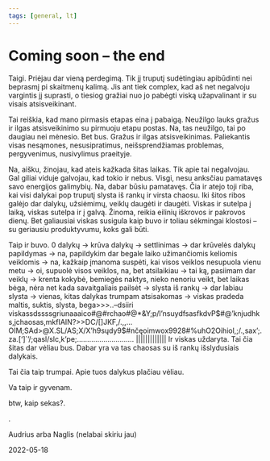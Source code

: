 ```yaml
---
tags: [general, lt]
---
```


# Coming soon – the end

Taigi. Priėjau dar vieną perdegimą. Tik jį truputį sudėtingiau apibūdinti nei beprasmį pi skaitmenų kalimą. Jis ant tiek complex, kad aš net negalvoju vargintis jį suprasti, o tiesiog gražiai nuo jo pabėgti viską užapvalinant ir su visais atsisveikinant. <!-- truncate -->

Tai reiškia, kad mano pirmasis etapas eina į pabaigą. Neužilgo lauks gražus ir ilgas atsisveikinimo su pirmuoju etapu postas. Na, tas neužilgo, tai po daugiau nei mėnesio. Bet bus. Gražus ir ilgas atsisveikinimas. Paliekantis visas nesąmones, nesusipratimus, neišsprendžiamas problemas, pergyvenimus, nusivylimus praeityje.

Na, aišku, žinojau, kad ateis kažkada šitas laikas. Tik apie tai negalvojau. Gal giliai viduje galvojau, kad tokio ir nebus. Visgi, nesu anksčiau pamatavęs savo energijos galimybių. Na, dabar būsiu pamatavęs. Čia ir atejo toji riba, kai visi dalykai pop truputį slysta iš rankų ir virsta chaosu. Iki šitos ribos galėjo dar dalykų, užsiėmimų, veiklų daugėti ir daugėti. Viskas ir sutelpa į laiką, viskas sutelpa ir į galvą. Žinoma, reikia eilinių iškrovos ir pakrovos dienų. Bet galiausiai viskas susigula kaip buvo ir toliau sėkmingai klostosi – su geriausiu produktyvumu, koks gali būti.

Taip ir buvo. 0 dalykų -> krūva dalykų -> settlinimas -> dar krūvelės dalykų papildymas -> na, papildykim dar begale laiko užimančiomis keliomis veiklomis -> na, kažkaip įmanoma suspėti, kai visos veiklos nesupuola vienu metu -> oi, supuolė visos veiklos, na, bet atsilaikiau -> tai ką, pasiimam dar veiklų -> krenta kokybė, bemiegės naktys, nieko nenoriu veikt, bet laikas bėga, nėra net kada savaitgaliais pailsėt -> slysta iš rankų -> dar labiau slysta -> vienas, kitas dalykas trumpam atsisakomas -> viskas pradeda maltis, suktis, slysta, bega>>>..–dsiiri viskassdssssgriunaaaico#@#rchao#@\*\&Y;p/l’nsuydfsasfkdvP$#@’knjudhks,jchaosas,mkfIAIN?>>DC/[]JKF,/.,,…OIM;SAd>@X.SL/AS;X/X’h9sųdy9$#nčęoimwox9928#%uhO2Oihiol,;/.,sax’;.za.[‘]`’/;qasl/slc,k’pe;………………………. ||||||||||||| Ir viskas uždaryta. Tai čia šitas dar vėliau bus. Dabar yra va tas chaosas su iš rankų išslydusiais dalykais.

Tai čia taip trumpai. Apie tuos dalykus plačiau vėliau.

Va taip ir gyvenam.

btw, kaip sekas?.

.

Audrius arba Naglis (nelabai skiriu jau)

2022-05-18
